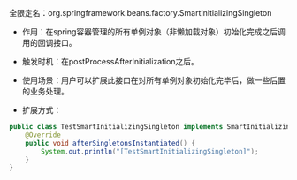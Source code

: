 全限定名：org.springframework.beans.factory.SmartInitializingSingleton
- 作用：在spring容器管理的所有单例对象（非懒加载对象）初始化完成之后调用的回调接口。  
- 触发时机：在postProcessAfterInitialization之后。
- 使用场景：用户可以扩展此接口在对所有单例对象初始化完毕后，做一些后置的业务处理。

- 扩展方式：
```java
public class TestSmartInitializingSingleton implements SmartInitializingSingleton {
    @Override
    public void afterSingletonsInstantiated() {
        System.out.println("[TestSmartInitializingSingleton]");
    }
}
```
